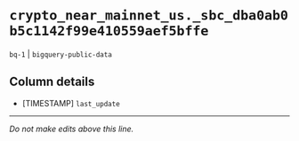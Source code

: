 # `crypto_near_mainnet_us._sbc_dba0ab0b5c1142f99e410559aef5bffe`
`bq-1` | `bigquery-public-data`

## Column details
* [TIMESTAMP] `last_update`

-------------------------------------------------------------------------------
*Do not make edits above this line.*
